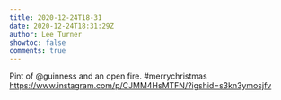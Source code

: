 ```yaml
---
title: 2020-12-24T18-31
date: 2020-12-24T18:31:29Z
author: Lee Turner
showtoc: false
comments: true
---
```


Pint of @guinness and an open fire. #merrychristmas https://www.instagram.com/p/CJMM4HsMTFN/?igshid=s3kn3ymosjfv

